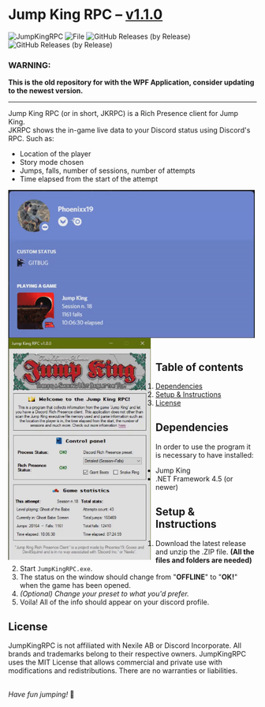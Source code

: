 # Jump King RPC – [v1.1.0](https://github.com/Phoenixx19/JumpKingRPC/releases/tag/v1.1.0)

![JumpKingRPC](https://img.shields.io/badge/Jump%20King-Discord%20RPC-red)
![File](https://img.shields.io/badge/file-.exe-blue)
![GitHub Releases (by Release)](https://img.shields.io/github/downloads/Phoenixx19/JumpKingRPC/v1.0.0/total)
![GitHub Releases (by Release)](https://img.shields.io/github/downloads/Phoenixx19/JumpKingRPC/v1.1.0/total)

### WARNING:
**This is the old repository for with the WPF Application, consider updating to the newest version.**

---

Jump King RPC (or in short, JKRPC) is a Rich Presence client for Jump King. <br>
JKRPC shows the in-game live data to your Discord status using Discord's RPC. Such as:
- Location of the player
- Story mode chosen
- Jumps, falls, number of sessions, number of attempts
- Time elapsed from the start of the attempt

<img src="https://raw.githubusercontent.com/Phoenixx19/JumpKingRPC/master/Old%20RPC/Customizable/discord.gif" alt="" style="float:left; margin-right:10px;" width="500" />&ensp;<img src="https://raw.githubusercontent.com/Phoenixx19/JumpKingRPC/master/Old%20RPC/Customizable/program.gif" alt="" style="float:left; margin-right:10px;" height="450" />

## Table of contents
1. [Dependencies](https://github.com/Phoenixx19/JumpKingRPC/blob/master/Old%20RPC/README.md#dependencies)
2. [Setup & Instructions](https://github.com/Phoenixx19/JumpKingRPC/blob/master/Old%20RPC/README.md#setup--instructions)
3. [License](https://github.com/Phoenixx19/JumpKingRPC/blob/master/Old%20RPC/README.md#license)

## Dependencies
In order to use the program it is necessary to have installed:
- Jump King
- .NET Framework 4.5 (or newer)

## Setup & Instructions
1. Download the latest release and unzip the .ZIP file. **(All the files and folders are needed)**
2. Start `JumpKingRPC.exe`.
3. The status on the window should change from "**OFFLINE**" to "**OK!**" when the game has been opened.
4. *(Optional) Change your preset to what you'd prefer.*
5. Voila! All of the info should appear on your discord profile.

## License

JumpKingRPC is not affiliated with Nexile AB or Discord Incorporate. All brands and trademarks belong to their respective owners. JumpKingRPC uses the MIT License that allows commercial and private use with modifications and redistributions. There are no warranties or liabilities.

<br>*Have fun jumping!* :crown:
